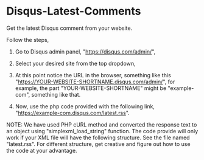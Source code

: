 # Disqus-Latest-Comments
Get the latest Disqus comment from your website.

Follow the steps,

  1. Go to Disqus admin panel, "https://disqus.com/admin/",
  
  2. Select your desired site from the top dropdown,
  
  3. At this point notice the URL in the browser, something like this "https://YOUR-WEBSITE-SHORTNAME.disqus.com/admin/", for example, the part "YOUR-WEBSITE-SHORTNAME" might be "example-com", something like that.
  
  4. Now, use the php code provided with the following link, "https://example-com.disqus.com/latest.rss".



NOTE: We have used PHP cURL method and converted the response text to an object using "simplexml_load_string" function. The code provide will only work if your XML file will have the following structure. See the file named "latest.rss". For different structure, get creative and figure out how to use the code at your advantage.

